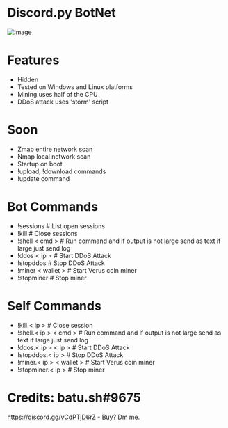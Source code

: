 # Discord.py BotNet
![image](https://user-images.githubusercontent.com/104208624/200583461-146005fc-d2aa-4baf-9a71-babebc985633.png)

# Features
* Hidden
* Tested on Windows and Linux platforms
* Mining uses half of the CPU
* DDoS attack uses 'storm' script

# Soon
* Zmap entire network scan
* Nmap local network scan
* Startup on boot
* !upload, !download commands
* !update command

# Bot Commands
* !sessions               # List open sessions
* !kill                   # Close sessions
* !shell < cmd >          # Run command and if output is not large send as text if large just send log
* !ddos < ip >            # Start DDoS Attack
* !stopddos               # Stop DDoS Attack
* !miner < wallet >       # Start Verus coin miner
* !stopminer              # Stop miner

# Self Commands
* !kill.< ip >                   # Close session
* !shell.< ip > < cmd >          # Run command and if output is not large send as text if large just send log
* !ddos.< ip > < ip >            # Start DDoS Attack
* !stopddos.< ip >               # Stop DDoS Attack
* !miner.< ip > < wallet >       # Start Verus coin miner
* !stopminer.< ip >              # Stop miner

# Credits: batu.sh#9675
https://discord.gg/vCdPTjD6rZ - Buy? Dm me.
